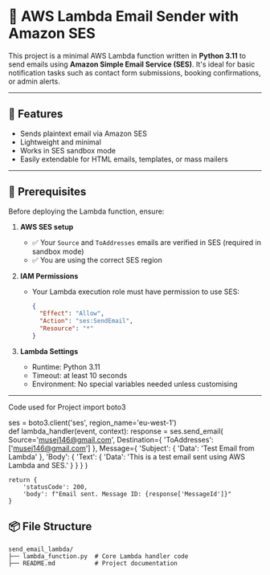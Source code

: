 # 📧 AWS Lambda Email Sender with Amazon SES

This project is a minimal AWS Lambda function written in **Python 3.11** to send emails using **Amazon Simple Email Service (SES)**. It's ideal for basic notification tasks such as contact form submissions, booking confirmations, or admin alerts.

---

## 🚀 Features

- Sends plaintext email via Amazon SES
- Lightweight and minimal
- Works in SES sandbox mode
- Easily extendable for HTML emails, templates, or mass mailers

---

## 🧰 Prerequisites

Before deploying the Lambda function, ensure:

1. **AWS SES setup**
   - ✅ Your `Source` and `ToAddresses` emails are verified in SES (required in sandbox mode)
   - ✅ You are using the correct SES region

2. **IAM Permissions**
   - Your Lambda execution role must have permission to use SES:
     ```json
     {
       "Effect": "Allow",
       "Action": "ses:SendEmail",
       "Resource": "*"
     }
     ```

3. **Lambda Settings**
   - Runtime: Python 3.11
   - Timeout: at least 10 seconds
   - Environment: No special variables needed unless customising

---
Code used for Project
import boto3

ses = boto3.client('ses', region_name='eu-west-1')  
def lambda_handler(event, context):
    response = ses.send_email(
        Source='musej146@gmail.com',
        Destination={
            'ToAddresses': ['musej146@gmail.com']
        },
        Message={
            'Subject': {
                'Data': 'Test Email from Lambda'
            },
            'Body': {
                'Text': {
                    'Data': 'This is a test email sent using AWS Lambda and SES.'
                }
            }
        }
    )
    
    return {
        'statusCode': 200,
        'body': f"Email sent. Message ID: {response['MessageId']}"
    }


## 📦 File Structure

```plaintext
send_email_lambda/
├── lambda_function.py  # Core Lambda handler code
├── README.md           # Project documentation
